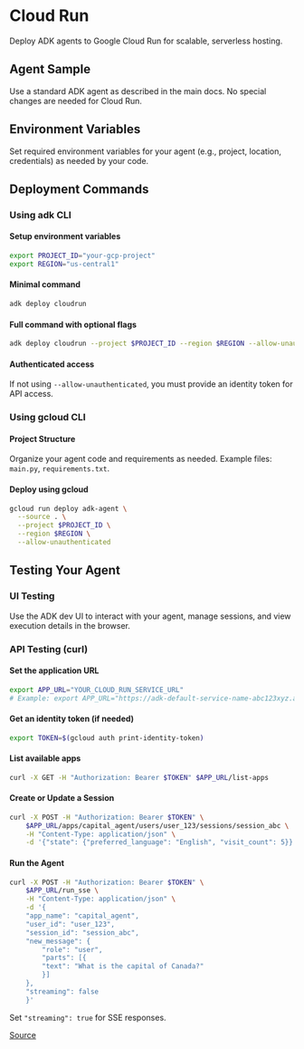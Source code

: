 # Cloud Run

Deploy ADK agents to Google Cloud Run for scalable, serverless hosting.

## Agent Sample

Use a standard ADK agent as described in the main docs. No special changes are needed for Cloud Run.

## Environment Variables

Set required environment variables for your agent (e.g., project, location, credentials) as needed by your code.

## Deployment Commands

### Using adk CLI

#### Setup environment variables

```sh
export PROJECT_ID="your-gcp-project"
export REGION="us-central1"
```

#### Minimal command

```sh
adk deploy cloudrun
```

#### Full command with optional flags

```sh
adk deploy cloudrun --project $PROJECT_ID --region $REGION --allow-unauthenticated
```

#### Authenticated access

If not using `--allow-unauthenticated`, you must provide an identity token for API access.

### Using gcloud CLI

#### Project Structure

Organize your agent code and requirements as needed. Example files: `main.py`, `requirements.txt`.

#### Deploy using gcloud

```sh
gcloud run deploy adk-agent \
  --source . \
  --project $PROJECT_ID \
  --region $REGION \
  --allow-unauthenticated
```

## Testing Your Agent

### UI Testing

Use the ADK dev UI to interact with your agent, manage sessions, and view execution details in the browser.

### API Testing (curl)

#### Set the application URL

```sh
export APP_URL="YOUR_CLOUD_RUN_SERVICE_URL"
# Example: export APP_URL="https://adk-default-service-name-abc123xyz.a.run.app"
```

#### Get an identity token (if needed)

```sh
export TOKEN=$(gcloud auth print-identity-token)
```

#### List available apps

```sh
curl -X GET -H "Authorization: Bearer $TOKEN" $APP_URL/list-apps
```

#### Create or Update a Session

```sh
curl -X POST -H "Authorization: Bearer $TOKEN" \
    $APP_URL/apps/capital_agent/users/user_123/sessions/session_abc \
    -H "Content-Type: application/json" \
    -d '{"state": {"preferred_language": "English", "visit_count": 5}}'
```

#### Run the Agent

```sh
curl -X POST -H "Authorization: Bearer $TOKEN" \
    $APP_URL/run_sse \
    -H "Content-Type: application/json" \
    -d '{
    "app_name": "capital_agent",
    "user_id": "user_123",
    "session_id": "session_abc",
    "new_message": {
        "role": "user",
        "parts": [{
        "text": "What is the capital of Canada?"
        }]
    },
    "streaming": false
    }'
```

Set `"streaming": true` for SSE responses.

[Source](https://google.github.io/adk-docs/deploy/cloud-run/) 
